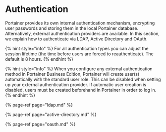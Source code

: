 # Authentication

Portainer provides its own internal authentication mechanism, encrypting user passwords and storing them in the local Portainer database. Alternatively, external authentication providers are available. In this section, we explain how to authenticate via LDAP, Active Directory and OAuth.

{% hint style="info" %}
For all authentication types you can adjust the session lifetime \(the time before users are forced to reauthenticate\). The default is 8 hours.
{% endhint %}

{% hint style="info" %}
When you configure any external authentication method in Portainer Business Edition, Portainer will create user\(s\) automatically with the standard user role. This can be disabled when setting up your external authentication provider. If automatic user creation is disabled, users must be created beforehand in Portainer in order to log in.
{% endhint %}

{% page-ref page="ldap.md" %}

{% page-ref page="active-directory.md" %}

{% page-ref page="oauth.md" %}





